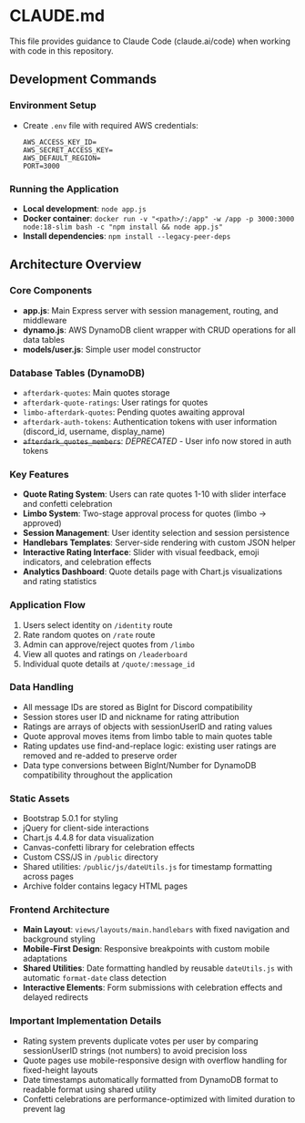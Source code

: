# CLAUDE.md

This file provides guidance to Claude Code (claude.ai/code) when working with code in this repository.

## Development Commands

### Environment Setup
- Create `.env` file with required AWS credentials:
  ```
  AWS_ACCESS_KEY_ID=
  AWS_SECRET_ACCESS_KEY=
  AWS_DEFAULT_REGION=
  PORT=3000
  ```

### Running the Application
- **Local development**: `node app.js`
- **Docker container**: `docker run -v "<path>/:/app" -w /app -p 3000:3000 node:18-slim bash -c "npm install && node app.js"`
- **Install dependencies**: `npm install --legacy-peer-deps`

## Architecture Overview

### Core Components
- **app.js**: Main Express server with session management, routing, and middleware
- **dynamo.js**: AWS DynamoDB client wrapper with CRUD operations for all data tables
- **models/user.js**: Simple user model constructor

### Database Tables (DynamoDB)
- `afterdark-quotes`: Main quotes storage
- `afterdark-quote-ratings`: User ratings for quotes
- `limbo-afterdark-quotes`: Pending quotes awaiting approval
- `afterdark-auth-tokens`: Authentication tokens with user information (discord_id, username, display_name)
- ~~`afterdark_quotes_members`~~: *DEPRECATED* - User info now stored in auth tokens

### Key Features
- **Quote Rating System**: Users can rate quotes 1-10 with slider interface and confetti celebration
- **Limbo System**: Two-stage approval process for quotes (limbo → approved)
- **Session Management**: User identity selection and session persistence
- **Handlebars Templates**: Server-side rendering with custom JSON helper
- **Interactive Rating Interface**: Slider with visual feedback, emoji indicators, and celebration effects
- **Analytics Dashboard**: Quote details page with Chart.js visualizations and rating statistics

### Application Flow
1. Users select identity on `/identity` route
2. Rate random quotes on `/rate` route
3. Admin can approve/reject quotes from `/limbo`
4. View all quotes and ratings on `/leaderboard`
5. Individual quote details at `/quote/:message_id`

### Data Handling
- All message IDs are stored as BigInt for Discord compatibility
- Session stores user ID and nickname for rating attribution
- Ratings are arrays of objects with sessionUserID and rating values
- Quote approval moves items from limbo table to main quotes table
- Rating updates use find-and-replace logic: existing user ratings are removed and re-added to preserve order
- Data type conversions between BigInt/Number for DynamoDB compatibility throughout the application

### Static Assets
- Bootstrap 5.0.1 for styling
- jQuery for client-side interactions
- Chart.js 4.4.8 for data visualization
- Canvas-confetti library for celebration effects
- Custom CSS/JS in `/public` directory
- Shared utilities: `/public/js/dateUtils.js` for timestamp formatting across pages
- Archive folder contains legacy HTML pages

### Frontend Architecture
- **Main Layout**: `views/layouts/main.handlebars` with fixed navigation and background styling
- **Mobile-First Design**: Responsive breakpoints with custom mobile adaptations
- **Shared Utilities**: Date formatting handled by reusable `dateUtils.js` with automatic `format-date` class detection
- **Interactive Elements**: Form submissions with celebration effects and delayed redirects

### Important Implementation Details
- Rating system prevents duplicate votes per user by comparing sessionUserID strings (not numbers) to avoid precision loss
- Quote pages use mobile-responsive design with overflow handling for fixed-height layouts
- Date timestamps automatically formatted from DynamoDB format to readable format using shared utility
- Confetti celebrations are performance-optimized with limited duration to prevent lag